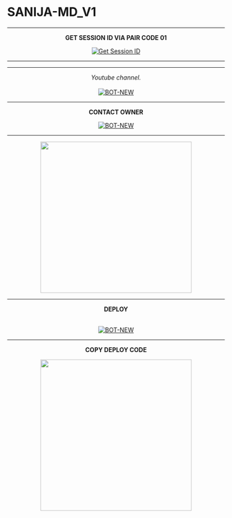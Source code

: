# SANIJA-MD_V1

<div align="center">



<hr>
<b>GET SESSION ID VIA PAIR CODE 01</b>

<a href='https://sites.google.com/view/sania-md/home' target="_blank"><img alt='Get Session ID' src='https://img.shields.io/badge/Click here to get your session id-blue?style=for-the-badge&logo=opencv&logoColor=white'/></a>

<hr>

<hr>

  _Youtube channel._<br><br>
     [![BOT-NEW](https://img.shields.io/badge/MY_YOUTUBE_CHANNEL-red?style=for-the-badge&logo=youtube&logoColor=white)](https://youtube.com/@futuretechwithsanija?si=TK0O7Ov_WR5MIq54)
<br>
<hr>
<b>CONTACT OWNER</b>

[![BOT-NEW](https://telegra.ph/file/99460844d012cad1b7ee4.jpg)](https://wa.me/94767858145)
<hr>

<a href="https://whatsapp.com/channel/0029Vai5pJa5vK9zcGR1PX2f"><img src="https://img.shields.io/badge/Join%20Our%20WhatsApp%20Channel-green"  width="350"></a>

<hr>

<b>DEPLOY</b>
</br>
</br>
 
  
[![BOT-NEW](https://img.shields.io/badge/asitha_md_deploy_on_replit-F2620?style=for-the-badge&logo=replit&logoColor=white&buttcode=1n2i3m4a)](https://replit.com/)
   

<hr>

<b>COPY DEPLOY CODE</b></br>

<a href="https://whatsapp.com/channel/0029VaeyMWv3QxRu4hA6c33Z/499"><img src="https://img.shields.io/badge/COPY%20DEPLOY%20CODE-red"  width="350"></a>
